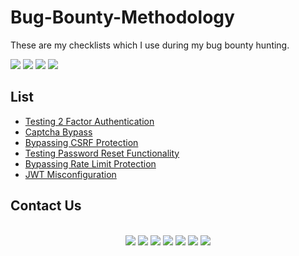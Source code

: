 # Bug-Bounty-Methodology
These are my checklists which I use during my bug bounty hunting.

![](https://img.shields.io/github/issues/tuhin1729/Bug-Bounty-Methodology)
![](https://img.shields.io/github/forks/tuhin1729/Bug-Bounty-Methodology)
![](https://img.shields.io/github/stars/tuhin1729/Bug-Bounty-Methodology)
![](https://img.shields.io/github/last-commit/tuhin1729/Bug-Bounty-Methodology)

## List
- [Testing 2 Factor Authentication](https://github.com/tuhin1729/Bug-Bounty-Methodology/blob/main/2FA.md)
- [Captcha Bypass](https://github.com/tuhin1729/Bug-Bounty-Methodology/blob/main/Captcha.md)
- [Bypassing CSRF Protection](https://github.com/tuhin1729/Bug-Bounty-Methodology/blob/main/CSRF.md)
- [Testing Password Reset Functionality](https://github.com/tuhin1729/Bug-Bounty-Methodology/blob/main/PasswordReset.md)
- [Bypassing Rate Limit Protection](https://github.com/tuhin1729/Bug-Bounty-Methodology/blob/main/RateLimit.md)
- [JWT Misconfiguration](https://github.com/tuhin1729/Bug-Bounty-Methodology/blob/main/JWT.md)

## Contact Us
<div align="center"><br>
<a href="https://github.com/tuhin1729" target="_blank"><img src="https://img.shields.io/badge/GitHub-100000?logo=github"></a>
<a href="https://twitter.com/tuhin1729_" target="_blank"><img src="https://img.shields.io/badge/Twitter-1DA1F2?logo=twitter"></a>
<a href="https://instagram.com/tuhin1729" target="_blank"><img src="https://img.shields.io/badge/Instagram-E4405F?logo=instagram"></a>
<a href="https://www.linkedin.com/in/tuhin1729/" target="_blank"><img src="https://img.shields.io/badge/LinkedIn-0077B5?logo=linkedin"></a>
<a href="mailto:tuhinbose70@gmail.com?subject=Bug Bounty Methodology" target="_blank"><img src="https://img.shields.io/badge/Gmail-D14836?logo=gmail"></a>
<a href="https://tuhin1729.medium.com" target="_blank"><img src="https://img.shields.io/badge/Medium-12100E?logo=medium"></a>
<a href="https://linktr.ee/tuhin1729" target="_blank"><img src="https://img.shields.io/badge/linktree-39E09B?logo=linktree"></a>
</div>
